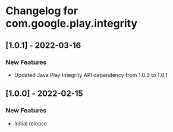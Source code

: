 # Changelog for com.google.play.integrity

## [1.0.1] - 2022-03-16
### New Features
- Updated Java Play Integrity API dependency from 1.0.0 to 1.0.1

## [1.0.0] - 2022-02-15
### New Features
- Initial release